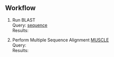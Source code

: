 ## Workflow </br>

1. Run BLAST </br>
   Query: [sequence](https://www.ncbi.nlm.nih.gov/nuccore/AF033819.3?report=fasta) </br>
   Results: 

  
2. Perform Multiple Sequence Alignment [MUSCLE](https://www.ebi.ac.uk/Tools/msa/muscle/) </br>
   Query: </br>
   Results:
   
